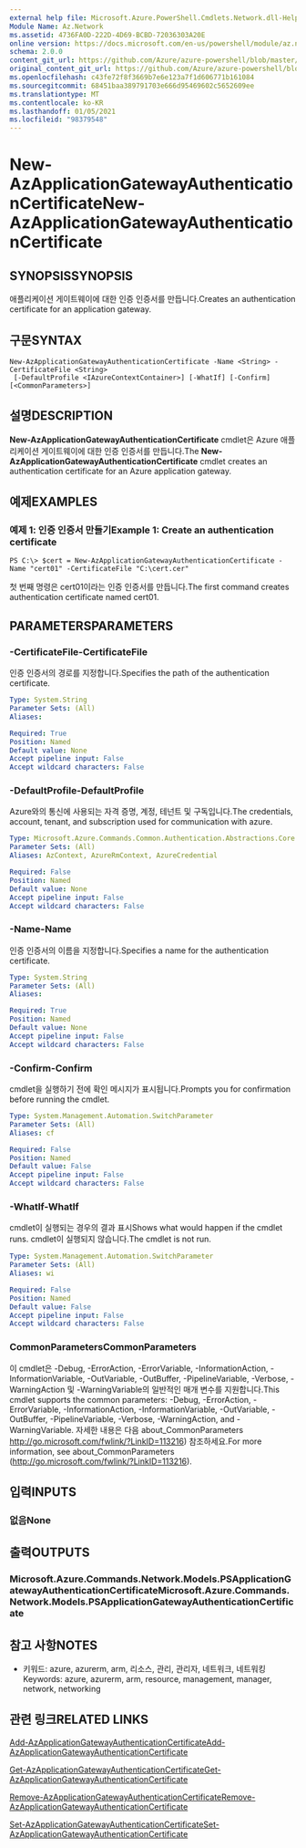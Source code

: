 ```yaml
---
external help file: Microsoft.Azure.PowerShell.Cmdlets.Network.dll-Help.xml
Module Name: Az.Network
ms.assetid: 4736FA0D-222D-4D69-BCBD-72036303A20E
online version: https://docs.microsoft.com/en-us/powershell/module/az.network/new-azapplicationgatewayauthenticationcertificate
schema: 2.0.0
content_git_url: https://github.com/Azure/azure-powershell/blob/master/src/Network/Network/help/New-AzApplicationGatewayAuthenticationCertificate.md
original_content_git_url: https://github.com/Azure/azure-powershell/blob/master/src/Network/Network/help/New-AzApplicationGatewayAuthenticationCertificate.md
ms.openlocfilehash: c43fe72f8f3669b7e6e123a7f1d606771b161084
ms.sourcegitcommit: 68451baa389791703e666d95469602c5652609ee
ms.translationtype: MT
ms.contentlocale: ko-KR
ms.lasthandoff: 01/05/2021
ms.locfileid: "98379548"
---
```

# <span data-ttu-id="d541a-101">New-AzApplicationGatewayAuthenticationCertificate</span><span class="sxs-lookup"><span data-stu-id="d541a-101">New-AzApplicationGatewayAuthenticationCertificate</span></span>

## <span data-ttu-id="d541a-102">SYNOPSIS</span><span class="sxs-lookup"><span data-stu-id="d541a-102">SYNOPSIS</span></span>
<span data-ttu-id="d541a-103">애플리케이션 게이트웨이에 대한 인증 인증서를 만듭니다.</span><span class="sxs-lookup"><span data-stu-id="d541a-103">Creates an authentication certificate for an application gateway.</span></span>

## <span data-ttu-id="d541a-104">구문</span><span class="sxs-lookup"><span data-stu-id="d541a-104">SYNTAX</span></span>

```
New-AzApplicationGatewayAuthenticationCertificate -Name <String> -CertificateFile <String>
 [-DefaultProfile <IAzureContextContainer>] [-WhatIf] [-Confirm] [<CommonParameters>]
```

## <span data-ttu-id="d541a-105">설명</span><span class="sxs-lookup"><span data-stu-id="d541a-105">DESCRIPTION</span></span>
<span data-ttu-id="d541a-106">**New-AzApplicationGatewayAuthenticationCertificate** cmdlet은 Azure 애플리케이션 게이트웨이에 대한 인증 인증서를 만듭니다.</span><span class="sxs-lookup"><span data-stu-id="d541a-106">The **New-AzApplicationGatewayAuthenticationCertificate** cmdlet creates an authentication certificate for an Azure application gateway.</span></span>

## <span data-ttu-id="d541a-107">예제</span><span class="sxs-lookup"><span data-stu-id="d541a-107">EXAMPLES</span></span>

### <span data-ttu-id="d541a-108">예제 1: 인증 인증서 만들기</span><span class="sxs-lookup"><span data-stu-id="d541a-108">Example 1: Create an authentication certificate</span></span>
```
PS C:\> $cert = New-AzApplicationGatewayAuthenticationCertificate -Name "cert01" -CertificateFile "C:\cert.cer"
```

<span data-ttu-id="d541a-109">첫 번째 명령은 cert01이라는 인증 인증서를 만듭니다.</span><span class="sxs-lookup"><span data-stu-id="d541a-109">The first command creates authentication certificate named cert01.</span></span>

## <span data-ttu-id="d541a-110">PARAMETERS</span><span class="sxs-lookup"><span data-stu-id="d541a-110">PARAMETERS</span></span>

### <span data-ttu-id="d541a-111">-CertificateFile</span><span class="sxs-lookup"><span data-stu-id="d541a-111">-CertificateFile</span></span>
<span data-ttu-id="d541a-112">인증 인증서의 경로를 지정합니다.</span><span class="sxs-lookup"><span data-stu-id="d541a-112">Specifies the path of the authentication certificate.</span></span>

```yaml
Type: System.String
Parameter Sets: (All)
Aliases:

Required: True
Position: Named
Default value: None
Accept pipeline input: False
Accept wildcard characters: False
```

### <span data-ttu-id="d541a-113">-DefaultProfile</span><span class="sxs-lookup"><span data-stu-id="d541a-113">-DefaultProfile</span></span>
<span data-ttu-id="d541a-114">Azure와의 통신에 사용되는 자격 증명, 계정, 테넌트 및 구독입니다.</span><span class="sxs-lookup"><span data-stu-id="d541a-114">The credentials, account, tenant, and subscription used for communication with azure.</span></span>

```yaml
Type: Microsoft.Azure.Commands.Common.Authentication.Abstractions.Core.IAzureContextContainer
Parameter Sets: (All)
Aliases: AzContext, AzureRmContext, AzureCredential

Required: False
Position: Named
Default value: None
Accept pipeline input: False
Accept wildcard characters: False
```

### <span data-ttu-id="d541a-115">-Name</span><span class="sxs-lookup"><span data-stu-id="d541a-115">-Name</span></span>
<span data-ttu-id="d541a-116">인증 인증서의 이름을 지정합니다.</span><span class="sxs-lookup"><span data-stu-id="d541a-116">Specifies a name for the authentication certificate.</span></span>

```yaml
Type: System.String
Parameter Sets: (All)
Aliases:

Required: True
Position: Named
Default value: None
Accept pipeline input: False
Accept wildcard characters: False
```

### <span data-ttu-id="d541a-117">-Confirm</span><span class="sxs-lookup"><span data-stu-id="d541a-117">-Confirm</span></span>
<span data-ttu-id="d541a-118">cmdlet을 실행하기 전에 확인 메시지가 표시됩니다.</span><span class="sxs-lookup"><span data-stu-id="d541a-118">Prompts you for confirmation before running the cmdlet.</span></span>

```yaml
Type: System.Management.Automation.SwitchParameter
Parameter Sets: (All)
Aliases: cf

Required: False
Position: Named
Default value: False
Accept pipeline input: False
Accept wildcard characters: False
```

### <span data-ttu-id="d541a-119">-WhatIf</span><span class="sxs-lookup"><span data-stu-id="d541a-119">-WhatIf</span></span>
<span data-ttu-id="d541a-120">cmdlet이 실행되는 경우의 결과 표시</span><span class="sxs-lookup"><span data-stu-id="d541a-120">Shows what would happen if the cmdlet runs.</span></span>
<span data-ttu-id="d541a-121">cmdlet이 실행되지 않습니다.</span><span class="sxs-lookup"><span data-stu-id="d541a-121">The cmdlet is not run.</span></span>

```yaml
Type: System.Management.Automation.SwitchParameter
Parameter Sets: (All)
Aliases: wi

Required: False
Position: Named
Default value: False
Accept pipeline input: False
Accept wildcard characters: False
```

### <span data-ttu-id="d541a-122">CommonParameters</span><span class="sxs-lookup"><span data-stu-id="d541a-122">CommonParameters</span></span>
<span data-ttu-id="d541a-123">이 cmdlet은 -Debug, -ErrorAction, -ErrorVariable, -InformationAction, -InformationVariable, -OutVariable, -OutBuffer, -PipelineVariable, -Verbose, -WarningAction 및 -WarningVariable의 일반적인 매개 변수를 지원합니다.</span><span class="sxs-lookup"><span data-stu-id="d541a-123">This cmdlet supports the common parameters: -Debug, -ErrorAction, -ErrorVariable, -InformationAction, -InformationVariable, -OutVariable, -OutBuffer, -PipelineVariable, -Verbose, -WarningAction, and -WarningVariable.</span></span> <span data-ttu-id="d541a-124">자세한 내용은 다음 about_CommonParameters http://go.microsoft.com/fwlink/?LinkID=113216) 참조하세요.</span><span class="sxs-lookup"><span data-stu-id="d541a-124">For more information, see about_CommonParameters (http://go.microsoft.com/fwlink/?LinkID=113216).</span></span>

## <span data-ttu-id="d541a-125">입력</span><span class="sxs-lookup"><span data-stu-id="d541a-125">INPUTS</span></span>

### <span data-ttu-id="d541a-126">없음</span><span class="sxs-lookup"><span data-stu-id="d541a-126">None</span></span>

## <span data-ttu-id="d541a-127">출력</span><span class="sxs-lookup"><span data-stu-id="d541a-127">OUTPUTS</span></span>

### <span data-ttu-id="d541a-128">Microsoft.Azure.Commands.Network.Models.PSApplicationGatewayAuthenticationCertificate</span><span class="sxs-lookup"><span data-stu-id="d541a-128">Microsoft.Azure.Commands.Network.Models.PSApplicationGatewayAuthenticationCertificate</span></span>

## <span data-ttu-id="d541a-129">참고 사항</span><span class="sxs-lookup"><span data-stu-id="d541a-129">NOTES</span></span>
* <span data-ttu-id="d541a-130">키워드: azure, azurerm, arm, 리소스, 관리, 관리자, 네트워크, 네트워킹</span><span class="sxs-lookup"><span data-stu-id="d541a-130">Keywords: azure, azurerm, arm, resource, management, manager, network, networking</span></span>

## <span data-ttu-id="d541a-131">관련 링크</span><span class="sxs-lookup"><span data-stu-id="d541a-131">RELATED LINKS</span></span>

[<span data-ttu-id="d541a-132">Add-AzApplicationGatewayAuthenticationCertificate</span><span class="sxs-lookup"><span data-stu-id="d541a-132">Add-AzApplicationGatewayAuthenticationCertificate</span></span>](./Add-AzApplicationGatewayAuthenticationCertificate.md)

[<span data-ttu-id="d541a-133">Get-AzApplicationGatewayAuthenticationCertificate</span><span class="sxs-lookup"><span data-stu-id="d541a-133">Get-AzApplicationGatewayAuthenticationCertificate</span></span>](./Get-AzApplicationGatewayAuthenticationCertificate.md)

[<span data-ttu-id="d541a-134">Remove-AzApplicationGatewayAuthenticationCertificate</span><span class="sxs-lookup"><span data-stu-id="d541a-134">Remove-AzApplicationGatewayAuthenticationCertificate</span></span>](./Remove-AzApplicationGatewayAuthenticationCertificate.md)

[<span data-ttu-id="d541a-135">Set-AzApplicationGatewayAuthenticationCertificate</span><span class="sxs-lookup"><span data-stu-id="d541a-135">Set-AzApplicationGatewayAuthenticationCertificate</span></span>](./Set-AzApplicationGatewayAuthenticationCertificate.md)


